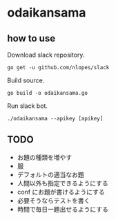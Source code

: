 # odaikansama

## how to use

Download slack repository.
```
go get -u github.com/nlopes/slack
```

Build source.
```
go build -o odaikansama.go
```

Run slack bot.
```
./odaikansama --apikey [apikey]
```

## TODO

- お題の種類を増やす
 - 服
 - デフォルトの適当なお題
- 人間以外も指定できるようにする
- conf にお題が書けるようにする
- 必要そうならテストを書く
- 時間で毎日一題出せるようにする
